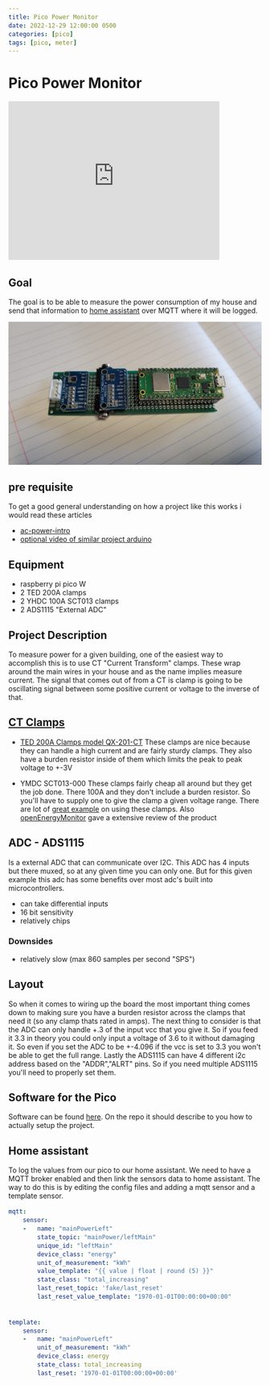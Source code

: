 ```yaml
---
title: Pico Power Monitor
date: 2022-12-29 12:00:00 0500
categories: [pico]
tags: [pico, meter]
---
```

# Pico Power Monitor

<iframe width="420" height="315" src="https://www.youtube.com/watch?v=TWDl0wm8l34&t=740s" frameborder="0" allowfullscreen></iframe>

## Goal 
The goal is to be able to measure the power consumption of my house and send that information to [home assistant](https://www.home-assistant.io/) over MQTT where it will be logged.

![finalDesign](/assets/powerMonitor/topSidePicoPowerMonitor.jpg)

## pre requisite 
To get a good general understanding on how a project like this works i would read these articles
* [ac-power-intro](https://learn.openenergymonitor.org/electricity-monitoring/ac-power-theory/introduction)
* [optional video of similar project arduino](https://www.youtube.com/watch?v=TITtBkoaQ_s) 

## Equipment 
* raspberry pi pico W
* 2 TED 200A clamps
* 2 YHDC 100A SCT013 clamps
* 2 ADS1115 "External ADC"

## Project Description
To measure power for a given building, one of the easiest way to accomplish this is to use CT "Current Transform" clamps.  These wrap around the main wires in your house and as the name implies measure current.  The signal that comes out of from a CT is clamp is going to be oscillating signal between some positive current or voltage to the inverse of that.

## [CT Clamps](https://www.electroschematics.com/split-core-ct-primer/)

* [TED 200A Clamps model QX-201-CT](https://web.archive.org/web/20111021055834/http://jarv.org/2009/07/home-power-monitoring/)
These clamps are nice because they can handle a high current and are fairly sturdy clamps.  They also have a burden resistor inside of them which limits the peak to peak voltage to +-3V

* YMDC SCT013-000
These clamps fairly cheap all around but they get the job done.  There 100A and they don't include a burden resistor.  So you'll have to supply one to give the clamp a given voltage range.  There are lot of [great example](https://olimex.wordpress.com/2015/09/29/energy-monitoring-with-arduino-and-current-clamp-sensor/) on using these clamps.  Also [openEnergyMonitor](https://learn.openenergymonitor.org/electricity-monitoring/ct-sensors/yhdc-sct-013-000-ct-sensor-report) gave a extensive review of the product 

## ADC - **ADS1115**

Is a external ADC that can communicate over I2C.  This ADC has 4 inputs but there muxed, so at any given time you can only one.  But for this given example this adc has some benefits over most adc's built into microcontrollers.

* can take differential inputs 
* 16 bit sensitivity  
* relatively chips

### Downsides
* relatively slow (max 860 samples per second "SPS")

## Layout
So when it comes to wiring up the board the most important thing comes down to making sure you have a burden resistor across the clamps that need it (so any clamp thats rated in amps).  The next thing to consider is that the ADC can only handle +.3 of the input vcc that you give it.  So if you feed it 3.3 in theory you could only input a voltage of 3.6 to it without damaging it.  So even if you set the ADC to be +-4.096 if the vcc is set to 3.3 you won't be able to get the full range.  Lastly the ADS1115 can have 4 different i2c address based on the "ADDR","ALRT" pins.  So if you need multiple ADS1115 you'll need to properly set them.


## Software for the Pico
Software can be found [here](https://github.com/brendena/pico_power_monitor).  On the repo it should describe to you how to actually setup the project.


## Home assistant
To log the values from our pico to our home assistant.  We need to have a MQTT broker enabled and then link the sensors data to home assistant.  The way to do this is by editing the config files and adding a mqtt sensor and a template sensor. 


```YAML
mqtt:
    sensor:
    -   name: "mainPowerLeft"
        state_topic: "mainPower/leftMain"
        unique_id: "leftMain"
        device_class: "energy"
        unit_of_measurement: "kWh"
        value_template: "{{ value | float | round (5) }}"
        state_class: "total_increasing"
        last_reset_topic: 'fake/last_reset'
        last_reset_value_template: "1970-01-01T00:00:00+00:00"
        

template:
    sensor:
    -   name: "mainPowerLeft"
        unit_of_measurement: "kWh"
        device_class: energy
        state_class: total_increasing
        last_reset: '1970-01-01T00:00:00+00:00'

        
```
